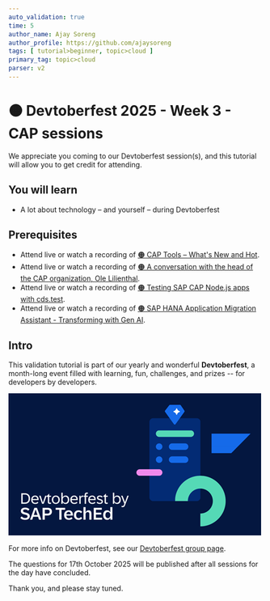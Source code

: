 ```yaml
---
auto_validation: true
time: 5
author_name: Ajay Soreng
author_profile: https://github.com/ajaysoreng
tags: [ tutorial>beginner, topic>cloud ]
primary_tag: topic>cloud
parser: v2
---
```

  
# 🟠 Devtoberfest 2025 - Week 3 - CAP sessions

<!-- description --> We appreciate you coming to our Devtoberfest session(s), and this tutorial will allow you to get credit for attending.

## You will learn

- A lot about technology – and yourself – during Devtoberfest

## Prerequisites

- Attend live or watch a recording of [🟠 CAP Tools – What's New and Hot](https://youtube.com/watch?v=HLlX_e-kXJw).
- Attend live or watch a recording of [🟠 A conversation with the head of the CAP organization, Ole Lilienthal](https://youtube.com/watch?v=).
- Attend live or watch a recording of [🟠 Testing SAP CAP Node.js apps with cds.test](https://youtube.com/watch?v=).
- Attend live or watch a recording of [🟠 SAP HANA Application Migration Assistant - Transforming with Gen AI](https://youtube.com/watch?v=h9_4C7FswKk).

## Intro

This validation tutorial is part of our yearly and wonderful **Devtoberfest**, a month-long event filled with learning, fun, challenges, and prizes -- for developers by developers.

![Devtoberfest](devtoberfestBanner2.png) 

For more info on Devtoberfest, see our [Devtoberfest group page](https://community.sap.com/t5/devtoberfest/gh-p/Devtoberfest).

The questions for 17th October 2025 will be published after all sessions for the day have concluded.

Thank you, and please stay tuned.